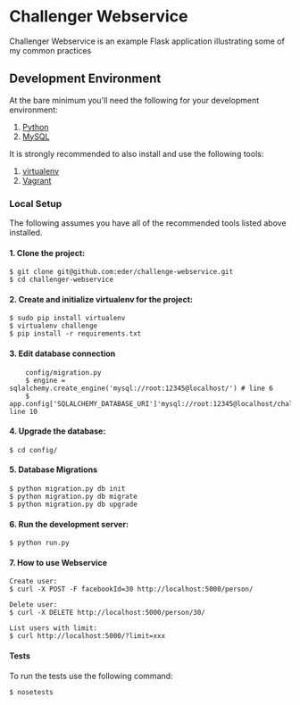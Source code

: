 # Challenger Webservice

Challenger Webservice is an example Flask application illustrating some of my common practices

## Development Environment

At the bare minimum you'll need the following for your development environment:

1. [Python](http://www.python.org/)
2. [MySQL](http://www.mysql.com/)


It is strongly recommended to also install and use the following tools:

1. [virtualenv](https://python-guide.readthedocs.org/en/latest/dev/virtualenvs/#virtualenv)
2. [Vagrant](http://vagrantup.com)

### Local Setup

The following assumes you have all of the recommended tools listed above installed.

#### 1. Clone the project:

    $ git clone git@github.com:eder/challenge-webservice.git
    $ cd challenger-webservice

#### 2. Create and initialize virtualenv for the project:
	$ sudo pip install virtualenv
    $ virtualenv challenge
    $ pip install -r requirements.txt

#### 3. Edit database connection
		config/migration.py
		$ engine = sqlalchemy.create_engine('mysql://root:12345@localhost/') # line 6
	 	$ app.config['SQLALCHEMY_DATABASE_URI']'mysql://root:12345@localhost/challengeWebservice_development line 10

#### 4. Upgrade the database:

    $ cd config/

#### 5. Database Migrations
	$ python migration.py db init
	$ python migration.py db migrate
	$ python migration.py db upgrade
	

#### 6. Run the development server:

    $ python run.py

#### 7. How to use Webservice
	Create user:
	$ curl -X POST -F facebookId=30 http://localhost:5000/person/
	
	Delete user:
	$ curl -X DELETE http://localhost:5000/person/30/
	
	List users with limit:
	$ curl http://localhost:5000/?limit=xxx
#### Tests

To run the tests use the following command:

    $ nosetests
